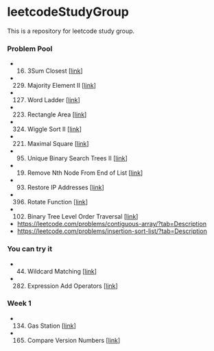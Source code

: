 # leetcodeStudyGroup
This is a repository for leetcode study group.

### Problem Pool
* 16. 3Sum Closest \[[link](https://leetcode.com/problems/3sum-closest/)\]
* 229. Majority Element II \[[link](https://leetcode.com/problems/majority-element-ii/)\]
* 127. Word Ladder \[[link](https://leetcode.com/problems/word-ladder/)\]
* 223. Rectangle Area \[[link](https://leetcode.com/problems/Rectangle-Area/)\]
* 324. Wiggle Sort II \[[link](https://leetcode.com/problems/Wiggle-Sort-II/)\]
* 221. Maximal Square \[[link](https://leetcode.com/problems/Maximal-Square/)\]
* 95. Unique Binary Search Trees II \[[link](https://leetcode.com/problems/unique-binary-search-trees-ii/)\]
* 19. Remove Nth Node From End of List \[[link](https://leetcode.com/problems/remove-nth-node-from-end-of-list/)\]
* 93. Restore IP Addresses \[[link](https://leetcode.com/problems/restore-ip-addresses/)\]
* 396. Rotate Function \[[link](https://leetcode.com/problems/Rotate-Function/)\]
* 102. Binary Tree Level Order Traversal \[[link](https://leetcode.com/problems/binary-tree-level-order-traversal/)\]
* https://leetcode.com/problems/contiguous-array/?tab=Description
* https://leetcode.com/problems/insertion-sort-list/?tab=Description

### You can try it
* 44. Wildcard Matching \[[link](https://leetcode.com/problems/wildcard-matching/)\]
* 282. Expression Add Operators \[[link](https://leetcode.com/problems/expression-add-operators/)\]


### Week 1
* 134. Gas Station \[[link](https://leetcode.com/problems/gas-station/)\]
* 165. Compare Version Numbers \[[link](https://leetcode.com/problems/compare-version-numbers/)\]
